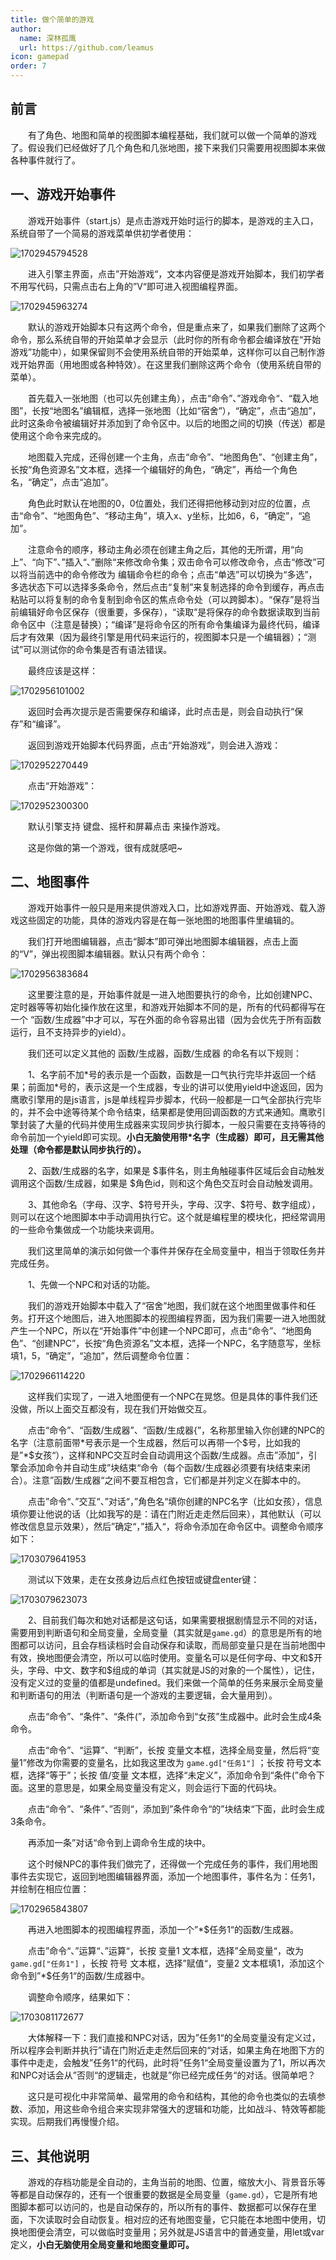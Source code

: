 ```yaml
---
title: 做个简单的游戏
author:
  name: 深林孤鹰
  url: https://github.com/leamus
icon: gamepad
order: 7
---
```


## 前言

&emsp;&emsp;有了角色、地图和简单的视图脚本编程基础，我们就可以做一个简单的游戏了。假设我们已经做好了几个角色和几张地图，接下来我们只需要用视图脚本来做各种事件就行了。

## 一、游戏开始事件

&emsp;&emsp;游戏开始事件（start.js）是点击游戏开始时运行的脚本，是游戏的主入口，系统自带了一个简易的游戏菜单供初学者使用：

![1702945794528](image/6.做个简单的游戏/1702945794528.png)

&emsp;&emsp;进入引擎主界面，点击”开始游戏“，文本内容便是游戏开始脚本，我们初学者不用写代码，只需点击右上角的”V“即可进入视图编程界面。

![1702945963274](image/6.做个简单的游戏/1702945963274.png)

&emsp;&emsp;默认的游戏开始脚本只有这两个命令，但是重点来了，如果我们删除了这两个命令，那么系统自带的开始菜单才会显示（此时你的所有命令都会编译放在“开始游戏”功能中），如果保留则不会使用系统自带的开始菜单，这样你可以自己制作游戏开始界面（用地图或各种特效）。在这里我们删除这两个命令（使用系统自带的菜单）。

&emsp;&emsp;首先载入一张地图（也可以先创建主角），点击“命令”、”游戏命令“、“载入地图”，长按“地图名”编辑框，选择一张地图（比如“宿舍”），“确定”，点击“追加”，此时这条命令被编辑好并添加到了命令区中。以后的地图之间的切换（传送）都是使用这个命令来完成的。

&emsp;&emsp;地图载入完成，还得创建一个主角，点击“命令”、“地图角色”、“创建主角”，长按“角色资源名”文本框，选择一个编辑好的角色，“确定”，再给一个角色名，“确定”，点击“追加”。

&emsp;&emsp;角色此时默认在地图的0，0位置处，我们还得把他移动到对应的位置，点击“命令”、“地图角色”、“移动主角”，填入x、y坐标，比如6，6，“确定”，“追加”。

&emsp;&emsp;注意命令的顺序，移动主角必须在创建主角之后，其他的无所谓，用“向上”、“向下”、”插入“、”删除“来修改命令集；双击命令可以修改命令，点击“修改”可以将当前选中的命令修改为 编辑命令栏的命令；点击“单选”可以切换为“多选”，多选状态下可以选择多条命令，然后点击“复制”来复制选择的命令到缓存，再点击粘贴可以将复制的命令复制到命令区的焦点命令处（可以跨脚本）。“保存”是将当前编辑好命令区保存（很重要，多保存），“读取”是将保存的命令数据读取到当前命令区中（注意是替换）；“编译”是将命令区的所有命令集编译为最终代码，编译后才有效果（因为最终引擎是用代码来运行的，视图脚本只是一个编辑器）；“测试”可以测试你的命令集是否有语法错误。

&emsp;&emsp;最终应该是这样：

![1702956101002](image/6.做个简单的游戏/1702956101002.png)

&emsp;&emsp;返回时会再次提示是否需要保存和编译，此时点击是，则会自动执行“保存”和“编译”。

&emsp;&emsp;返回到游戏开始脚本代码界面，点击“开始游戏”，则会进入游戏：

![1702952270449](image/6.做个简单的游戏/1702952270449.png)

&emsp;&emsp;点击“开始游戏”：

![1702952300300](image/6.做个简单的游戏/1702952300300.png)

&emsp;&emsp;默认引擎支持 键盘、摇杆和屏幕点击 来操作游戏。

&emsp;&emsp;这是你做的第一个游戏，很有成就感吧~

## 二、地图事件

&emsp;&emsp;游戏开始事件一般只是用来提供游戏入口，比如游戏界面、开始游戏、载入游戏这些固定的功能，具体的游戏内容是在每一张地图的地图事件里编辑的。

&emsp;&emsp;我们打开地图编辑器，点击“脚本”即可弹出地图脚本编辑器，点击上面的“V”，弹出视图脚本编辑器。默认只有两个命令：

![1702956383684](image/6.做个简单的游戏/1702956383684.png)

&emsp;&emsp;这里要注意的是，开始事件就是一进入地图要执行的命令，比如创建NPC、定时器等等初始化操作放在这里，和游戏开始脚本不同的是，所有的代码都得写在一个 “函数/生成器”中才可以，写在外面的命令容易出错（因为会优先于所有函数运行，且不支持异步的yield）。

&emsp;&emsp;我们还可以定义其他的 函数/生成器，函数/生成器 的命名有以下规则：

&emsp;&emsp;1、名字前不加\*号的表示是一个函数，函数是一口气执行完毕并返回一个结果；前面加*号的，表示这是一个生成器，专业的讲可以使用yield中途返回，因为鹰歌引擎用的是js语言，js是单线程异步脚本，代码一般都是一口气全部执行完毕的，并不会中途等待某个命令结束，结果都是使用回调函数的方式来通知。鹰歌引擎封装了大量的代码并使用生成器来实现同步执行脚本，一般只需要在支持等待的命令前加一个yield即可实现。**小白无脑使用带\*名字（生成器）即可，且无需其他处理（命令都是默认同步执行的）。**

&emsp;&emsp;2、函数/生成器的名字，如果是 \$事件名，则主角触碰事件区域后会自动触发调用这个函数/生成器，如果是 \$角色id，则和这个角色交互时会自动触发调用。

&emsp;&emsp;3、其他命名（字母、汉字、\$符号开头，字母、汉字、\$符号、数字组成），则可以在这个地图脚本中手动调用执行它。这个就是编程里的模块化，把经常调用的一些命令集做成一个功能块来调用。

&emsp;&emsp;我们这里简单的演示如何做一个事件并保存在全局变量中，相当于领取任务并完成任务。

&emsp;&emsp;1、先做一个NPC和对话的功能。

&emsp;&emsp;我们的游戏开始脚本中载入了“宿舍”地图，我们就在这个地图里做事件和任务。打开这个地图后，进入地图脚本的视图编程界面，因为我们需要一进入地图就产生一个NPC，所以在“开始事件”中创建一个NPC即可，点击“命令”、“地图角色”、“创建NPC”，长按“角色资源名”文本框，选择一个NPC，名字随意写，坐标填1，5，“确定”，“追加”，然后调整命令位置：

![1702966114220](image/6.做个简单的游戏/1702966114220.png)

&emsp;&emsp;这样我们实现了，一进入地图便有一个NPC在晃悠。但是具体的事件我们还没做，所以上面交互都没有，现在我们开始做交互。

&emsp;&emsp;点击“命令”、“函数/生成器”、“函数/生成器{”，名称那里输入你创建的NPC的名字（注意前面带\*号表示是一个生成器，然后可以再带一个\$号，比如我的是”\*\$女孩“），这样和NPC交互时会自动调用这个函数/生成器。点击”添加“，引擎会添加命令并自动生成”块结束“命令（每个函数/生成器必须要有块结束来闭合）。注意”函数/生成器“之间不要互相包含，它们都是并列定义在脚本中的。

&emsp;&emsp;点击”命令“、”交互“、”对话“，”角色名“填你创建的NPC名字（比如女孩），信息填你要让他说的话（比如我写的是：请在门附近走走然后回来），其他默认（可以修改信息显示效果），然后”确定“，”插入“，将命令添加在命令区中。调整命令顺序如下：

![1703079641953](image/6.做个简单的游戏/1703079641953.png)

&emsp;&emsp;测试以下效果，走在女孩身边后点红色按钮或键盘enter键：

![1703079623073](image/6.做个简单的游戏/1703079623073.png)

&emsp;&emsp;2、目前我们每次和她对话都是这句话，如果需要根据剧情显示不同的对话，需要用到判断语句和全局变量，全局变量（其实就是`game.gd`）的意思是所有的地图都可以访问，且会存档读档时会自动保存和读取，而局部变量只是在当前地图中有效，换地图便会清空，所以可以临时使用。变量名可以是任何字母、中文和\$开头，字母、中文、数字和\$组成的单词（其实就是JS的对象的一个属性），记住，没有定义过的变量的值都是undefined。我们来做一个简单的任务来展示全局变量和判断语句的用法（判断语句是一个游戏的主要逻辑，会大量用到）。

&emsp;&emsp;点击“命令”、“条件”、“条件(”，添加命令到“女孩”生成器中。此时会生成4条命令。

&emsp;&emsp;点击“命令”、“运算”、“判断”，长按 变量文本框，选择全局变量，然后将“变量1”修改为你需要的变量名，比如我这里改为 `game.gd["任务1"]` ；长按 符号文本框，选择“等于”；长按 值/变量 文本框，选择“未定义”，添加命令到“条件(”命令下面。这里的意思是，如果全局变量没有定义，则会运行下面的代码块。

&emsp;&emsp;点击“命令”、“条件”、”否则“，添加到”条件命令“的”块结束“下面，此时会生成3条命令。

&emsp;&emsp;再添加一条”对话“命令到上调命令生成的块中。

&emsp;&emsp;这个时候NPC的事件我们做完了，还得做一个完成任务的事件，我们用地图事件去实现它，返回到地图编辑器界面，添加一个地图事件，事件名为：任务1，并绘制在相应位置：

![1702965843807](image/6.做个简单的游戏/1702965843807.png)

&emsp;&emsp;再进入地图脚本的视图编程界面，添加一个”\*\$任务1“的函数/生成器。

&emsp;&emsp;点击”命令“、”运算“、”运算“，长按 变量1 文本框，选择”全局变量“，改为 `game.gd["任务1"]` ，长按 符号 文本框，选择”赋值“，变量2 文本框填1，添加这个命令到”\*\$任务1“的函数/生成器中。

&emsp;&emsp;调整命令顺序，结果如下：

![1703081172677](image/6.做个简单的游戏/1703081172677.png)

&emsp;&emsp;大体解释一下：我们直接和NPC对话，因为”任务1“的全局变量没有定义过，所以程序会判断并执行”请在门附近走走然后回来的“对话，如果主角在地图下方的事件中走走，会触发”任务1“的代码，此时将”任务1“全局变量设置为了1，所以再次和NPC对话会从”否则“的逻辑走，也就是”你已经完成任务“的对话。很简单吧？

&emsp;&emsp;这只是可视化中非常简单、最常用的命令和结构，其他的命令也类似的去填参数、添加，用这些命令组合来实现非常强大的逻辑和功能，比如战斗、特效等都能实现。后期我们再慢慢介绍。

## 三、其他说明

&emsp;&emsp;游戏的存档功能是全自动的，主角当前的地图、位置，缩放大小、背景音乐等等都是自动保存的，还有一个很重要的数据是全局变量（`game.gd`），它是所有地图脚本都可以访问的，也是自动保存的，所以所有的事件、数据都可以保存在里面，下次读取时会自动恢复。相对应的还有地图变量，它只能在本地图中使用，切换地图便会清空，可以做临时变量用；另外就是JS语言中的普通变量，用let或var定义，**小白无脑使用全局变量和地图变量即可。**
